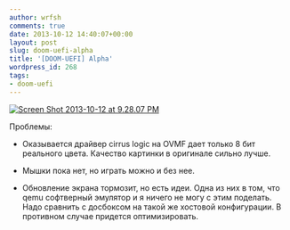 ```yaml
---
author: wrfsh
comments: true
date: 2013-10-12 14:40:07+00:00
layout: post
slug: doom-uefi-alpha
title: '[DOOM-UEFI] Alpha'
wordpress_id: 268
tags:
- doom-uefi
---
```


[![Screen Shot 2013-10-12 at 9.28.07 PM](http://wrfsh.files.wordpress.com/2013/10/screen-shot-2013-10-12-at-9-28-07-pm.png?w=300)](http://wrfsh.files.wordpress.com/2013/10/screen-shot-2013-10-12-at-9-28-07-pm.png)

Проблемы:



	
  * Оказывается драйвер cirrus logic на OVMF дает только 8 бит реального цвета. Качество картинки в оригинале сильно лучше.

	
  * Мышки пока нет, но играть можно и без нее.

	
  * Обновление экрана тормозит, но есть идеи. Одна из них в том, что qemu софтверный эмулятор и я ничего не могу с этим поделать. Надо сравнить с досбоксом на такой же хостовой конфигурации. В противном случае придется оптимизировать.


